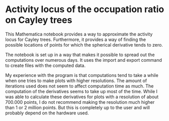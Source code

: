 # Activity locus of the occupation ratio on Cayley trees

This Mathematica notebook provides a way to approximate the activity locus for Cayley trees.
Furthermore, it provides a way of finding the possible locations of points for which the spherical derivative tends to zero.

The notebook is set up in a way that makes it possible to spread out the computations over numerous days. It uses the import and export command to create files with the computed data.

My experience with the program is that computations tend to take a while when one tries to make plots with higher resolutions. The amount of iterations used does not seem to affect computation time as much.
The computation of the derivatives seems to take up most of the time. While I was able to calculate these derivatives for plots with a resolution of about 700.000 points, I do not recommend making the resolution much higher than 1 or 2 million points. But this is completely up to the user and will probably depend on the hardware used.
